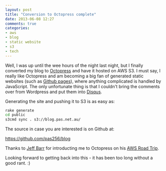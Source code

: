 ```yaml
---
layout: post
title: "Conversion to Octopress complete"
date: 2013-06-08 12:27
comments: true
categories:
- aws
- blog
- static website
- s3
- tech
---
```

Well, I was up until the wee hours of the night last night, but I finally converted my blog to [Octopress](http://octopress.org/) and have it hosted on AWS S3. I must say, I really like Octopress and am becoming a big fan of generated static websites (such as [Github pages](http://pages.github.com/)), where anything complicated is handled by JavaScript. The only unfortunate thing is that I couldn't bring the comments over from Wordpress and put them into [Disqus](http://disqus.com/pas256/).

Generating the site and pushing it to S3 is as easy as:

``` bash
rake generate
cd public
s3cmd sync . s3://blog.pas.net.au/
```

The source in case you are interested is on Github at:

https://github.com/pas256/blog

Thanks to [Jeff Barr](https://twitter.com/jeffbarr) for introducting me to Octopress on his [AWS Road Trip](http://awsroadtrip.com/).

Looking forward to getting back into this - it has been too long without a good rant. :)

